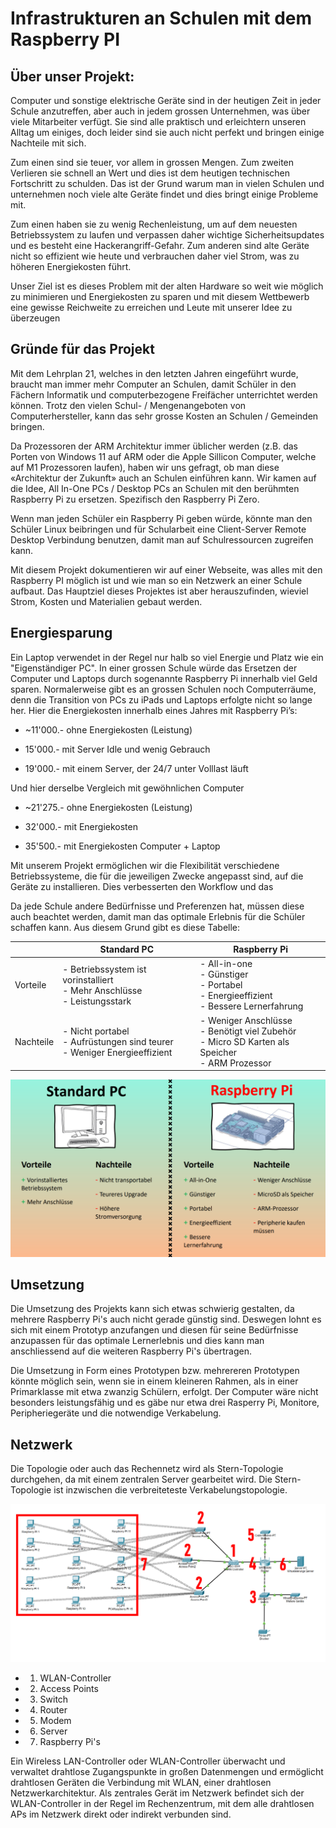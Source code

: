 # Infrastrukturen an Schulen mit dem Raspberry PI
## Über unser Projekt:
Computer und sonstige elektrische Geräte sind in der heutigen Zeit in jeder Schule anzutreffen, aber auch in jedem grossen Unternehmen, was über viele Mitarbeiter verfügt. Sie sind alle praktisch und erleichtern unseren Alltag um einiges, doch leider sind sie auch nicht perfekt und bringen einige Nachteile mit sich.

Zum einen sind sie teuer, vor allem in grossen Mengen. Zum zweiten Verlieren sie schnell an Wert und dies ist dem heutigen technischen Fortschritt zu schulden. Das ist der Grund warum man in vielen Schulen und unternehmen noch viele alte Geräte findet und dies bringt einige Probleme mit.

Zum einen haben sie zu wenig Rechenleistung, um auf dem neuesten Betriebssystem zu laufen und verpassen daher wichtige Sicherheitsupdates und es besteht eine Hackerangriff-Gefahr. Zum anderen sind alte Geräte nicht so effizient wie heute und verbrauchen daher viel Strom, was zu höheren Energiekosten führt.

Unser Ziel ist es dieses Problem mit der alten Hardware so weit wie möglich zu minimieren und Energiekosten zu sparen und mit diesem Wettbewerb eine gewisse Reichweite zu erreichen und Leute mit unserer Idee zu überzeugen

## Gründe für das Projekt

Mit dem Lehrplan 21, welches in den letzten Jahren eingeführt wurde, braucht man immer mehr Computer an Schulen, damit Schüler in den Fächern Informatik und computerbezogene Freifächer unterrichtet werden können. Trotz den vielen Schul- / Mengenangeboten von Computerhersteller, kann das sehr grosse Kosten an Schulen / Gemeinden bringen. 

Da Prozessoren der ARM Architektur immer üblicher werden (z.B. das Porten von Windows 11 auf ARM oder die Apple Sillicon Computer, welche auf M1 Prozessoren laufen), haben wir uns gefragt, ob man diese «Architektur der Zukunft» auch an Schulen einführen kann. Wir kamen auf die Idee, All In-One PCs / Desktop PCs an Schulen mit den berühmten Raspberry Pi zu ersetzen. Spezifisch den Raspberry Pi Zero. 

Wenn man jeden Schüler ein Raspberry Pi geben würde, könnte man den Schüler Linux beibringen und für Schularbeit eine Client-Server Remote Desktop Verbindung benutzen, damit man auf Schulressourcen zugreifen kann. 

Mit diesem Projekt dokumentieren wir auf einer Webseite, was alles mit den Raspberry PI möglich ist und wie man so ein Netzwerk an einer Schule aufbaut. Das Hauptziel dieses Projektes ist aber herauszufinden, wieviel Strom, Kosten und Materialien gebaut werden.

## Energiesparung

Ein Laptop verwendet in der Regel nur halb so viel Energie und Platz wie ein "Eigenständiger PC". In einer grossen Schule würde das Ersetzen der Computer und Laptops durch sogenannte Raspberry Pi innerhalb viel Geld sparen. Normalerweise gibt es an grossen Schulen noch Computerräume, denn die Transition von PCs zu iPads und Laptops erfolgte nicht so lange her. Hier die Energiekosten innerhalb eines Jahres mit Raspberry Pi’s:

- ~11'000.- ohne Energiekosten (Leistung)

- 15'000.- mit Server Idle und wenig Gebrauch

- 19'000.- mit einem Server, der 24/7 unter Volllast läuft

Und hier derselbe Vergleich mit gewöhnlichen Computer

- ~21'275.- ohne Energiekosten (Leistung)

- 32'000.- mit Energiekosten

- 35'500.- mit Energiekosten Computer + Laptop

Mit unserem Projekt ermöglichen wir die Flexibilität verschiedene Betriebssysteme, die für die jeweiligen Zwecke angepasst sind, auf die Geräte zu installieren. Dies verbesserten den Workflow und das

Da jede Schule andere Bedürfnisse und Preferenzen hat, müssen diese auch beachtet werden, damit man das optimale Erlebnis für die Schüler schaffen kann. Aus diesem Grund gibt es diese Tabelle:

|           | Standard PC                                                              | Raspberry Pi                                                                                   |
|-----------|--------------------------------------------------------------------------|------------------------------------------------------------------------------------------------|
| Vorteile  | - Betriebssystem ist vorinstalliert<br>  - Mehr Anschlüsse<br>  - Leistungsstark | - All-in-one<br>  - Günstiger<br>  - Portabel<br>  - Energieeffizient<br>  - Bessere Lernerfahrung              |
| Nachteile | - Nicht portabel<br>  - Aufrüstungen sind teurer<br>  - Weniger Energieeffizient | - Weniger Anschlüsse<br>  - Benötigt viel Zubehör<br>  - Micro SD Karten als Speicher<br>  - ARM Prozessor |

![Picture of visualisation](assets/PCvsPI.png)

## Umsetzung

Die Umsetzung des Projekts kann sich etwas schwierig gestalten, da mehrere Raspberry Pi's auch nicht gerade günstig sind. Deswegen lohnt es sich mit einem Prototyp anzufangen und diesen für seine Bedürfnisse anzupassen für das optimale Lernerlebnis und dies kann man anschliessend auf die weiteren Raspberry Pi's übertragen.

Die Umsetzung in Form eines Prototypen bzw. mehrereren Prototypen könnte möglich sein, wenn sie in einem kleineren Rahmen, als in einer Primarklasse mit etwa zwanzig Schülern, erfolgt. Der Computer wäre nicht besonders leistungsfähig und es gäbe nur etwa drei Rasperry Pi, Monitore, Peripheriegeräte und die notwendige Verkabelung.

## Netzwerk

Die Topologie oder auch das Rechennetz wird als Stern-Topologie durchgehen, da mit einem zentralen Server gearbeitet wird. Die Stern-Topologie ist inzwischen die verbreiteteste Verkabelungstopologie.

![Picture of visualisation](assets/Cisco.png)

- 1. WLAN-Controller
- 2. Access Points
- 3. Switch
- 4. Router
- 5. Modem
- 6. Server
- 7. Raspberry Pi's

Ein Wireless LAN-Controller oder WLAN-Controller überwacht und verwaltet drahtlose Zugangspunkte in großen Datenmengen und ermöglicht drahtlosen Geräten die Verbindung mit WLAN, einer drahtlosen Netzwerkarchitektur. Als zentrales Gerät im Netzwerk befindet sich der WLAN-Controller in der Regel im Rechenzentrum, mit dem alle drahtlosen APs im Netzwerk direkt oder indirekt verbunden sind.

